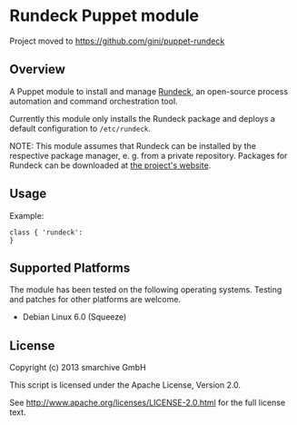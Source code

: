 Rundeck Puppet module
==================

Project moved to https://github.com/gini/puppet-rundeck

Overview
--------

A Puppet module to install and manage [Rundeck](http://rundeck.org/), an open-source process automation and command orchestration tool.

Currently this module only installs the Rundeck package and deploys a default configuration to `/etc/rundeck`.

NOTE: This module assumes that Rundeck can be installed by the respective package manager, e. g. from a private repository. Packages for Rundeck can be downloaded at [the project's website](http://rundeck.org/downloads.html).


Usage
-----

Example:

    class { 'rundeck':
    }


Supported Platforms
-------------------

The module has been tested on the following operating systems. Testing and patches for other platforms are welcome.

* Debian Linux 6.0 (Squeeze)


License
-------

Copyright (c) 2013 smarchive GmbH

This script is licensed under the Apache License, Version 2.0.

See http://www.apache.org/licenses/LICENSE-2.0.html for the full license text.
